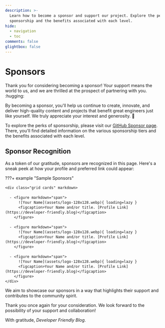 ```yaml
---
description: >-
  Learn how to become a sponsor and support our project. Explore the perks of
  sponsorship and the benefits associated with each level.
hide:
  - navigation
  - toc
comments: false
glightbox: false
---
```


# Sponsors

Thank you for considering becoming a sponsor! Your support means the world to
us, and we are thrilled at the prospect of partnering with you. :hugging:

By becoming a sponsor, you'll help us continue to create, innovate, and deliver
high-quality content and projects that benefit great engineers just like
yourself. We truly appreciate your interest and generosity. :rose:

To explore the perks of sponsorship, please visit our
[GitHub Sponsor page][gh-sponsors]. There, you'll find detailed information on
the various sponsorship tiers and the benefits associated with each level.

## Sponsor Recognition

As a token of our gratitude, sponsors are recognized in this page. Here's a
sneak peek at how your profile and preferred link could appear:

???+ example "Sample Sponsors"

    <div class="grid cards" markdown>

      - <figure markdown="span">
          ![Your Name](assets/logo-128x128.webp){ loading=lazy }
          <figcaption>Your Name and/or title. [Profile Link](https://developer-friendly.blog)</figcaption>
        </figure>

      - <figure markdown="span">
          ![Your Name](assets/logo-128x128.webp){ loading=lazy }
          <figcaption>Your Name and/or title. [Profile Link](https://developer-friendly.blog)</figcaption>
        </figure>

      - <figure markdown="span">
          ![Your Name](assets/logo-128x128.webp){ loading=lazy }
          <figcaption>Your Name and/or title. [Profile Link](https://developer-friendly.blog)</figcaption>
        </figure>
    </div>

We aim to showcase our sponsors in a way that highlights their support and
contributes to the community spirit.

Thank you once again for your consideration. We look forward to the possibility
of your support and collaboration!

With gratitude,
*Developer Friendly Blog*.

[gh-sponsors]: https://github.com/sponsors/meysam81
